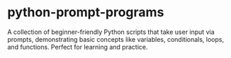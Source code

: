 # python-prompt-programs
A collection of beginner-friendly Python scripts that take user input via prompts, demonstrating basic concepts like variables, conditionals, loops, and functions. Perfect for learning and practice.
